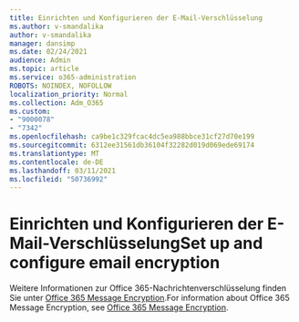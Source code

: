 ```yaml
---
title: Einrichten und Konfigurieren der E-Mail-Verschlüsselung
ms.author: v-smandalika
author: v-smandalika
manager: dansimp
ms.date: 02/24/2021
audience: Admin
ms.topic: article
ms.service: o365-administration
ROBOTS: NOINDEX, NOFOLLOW
localization_priority: Normal
ms.collection: Adm_O365
ms.custom:
- "9000078"
- "7342"
ms.openlocfilehash: ca9be1c329fcac4dc5ea988bbce31cf27d70e199
ms.sourcegitcommit: 6312ee31561db36104f32282d019d069ede69174
ms.translationtype: MT
ms.contentlocale: de-DE
ms.lasthandoff: 03/11/2021
ms.locfileid: "50736992"
---
```

# <a name="set-up-and-configure-email-encryption"></a><span data-ttu-id="6f6ac-102">Einrichten und Konfigurieren der E-Mail-Verschlüsselung</span><span class="sxs-lookup"><span data-stu-id="6f6ac-102">Set up and configure email encryption</span></span>

<span data-ttu-id="6f6ac-103">Weitere Informationen zur Office 365-Nachrichtenverschlüsselung finden Sie unter [Office 365 Message Encryption](https://docs.microsoft.com/microsoft-365/compliance/ome).</span><span class="sxs-lookup"><span data-stu-id="6f6ac-103">For information about Office 365 Message Encryption, see [Office 365 Message Encryption](https://docs.microsoft.com/microsoft-365/compliance/ome).</span></span>

